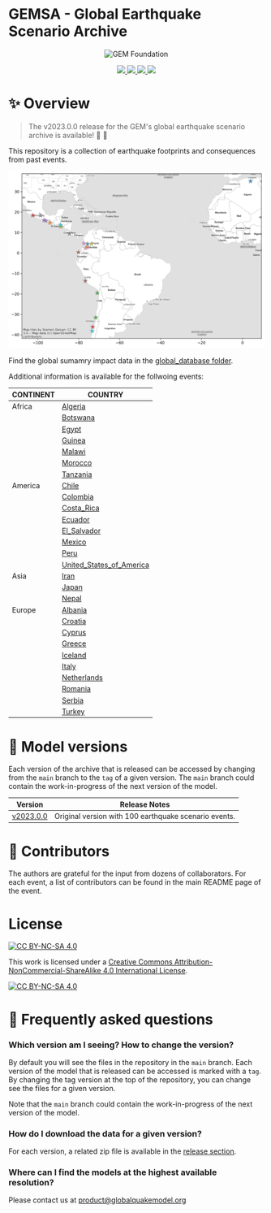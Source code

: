 # GEMSA - Global Earthquake Scenario Archive

<div align='center'>

<p align="center">
<img src="https://upload.wikimedia.org/wikipedia/commons/thumb/5/5b/Global_Earthquake_Model_Logo.png/440px-Global_Earthquake_Model_Logo.png" alt="GEM Foundation" width="300"/>
</p>

<a href='./earthquake_scenarios/'>
<img src='https://img.shields.io/badge/Earthquake_Scenarios-green?style=for-the-badge'>
</a>

<a href='./global_database/'>
<img src='https://img.shields.io/badge/Global_Database-gray?style=for-the-badge'>
</a>


<a href='./contribute/'>
<img src='https://img.shields.io/badge/Contribute-orange?style=for-the-badge'>
</a>


<a href='LICENSE.txt'>
<img src='https://img.shields.io/badge/LICENSE-blue?style=for-the-badge'>
</a>

</div>


# ✨ Overview

> The v2023.0.0 release for the GEM's global earthquake scenario archive is available! 🥳 🚀


This repository is a collection of earthquake footprints and consequences from past events.

<div align='left'>
<img src="./global_database/ECD_coverage.png" alt="GEM's ECD events" width="700"/>
</div>

Find the global sumamry impact data in the [global_database folder](./global_database).

Additional information is available for the follwoing events:

| CONTINENT | COUNTRY                                                                     |
|-----------|-----------------------------------------------------------------------------|
| Africa    | [Algeria](./earthquake_scenarios/Algeria)                                   |
|           | [Botswana](./earthquake_scenarios/Botswana)                                 |
|           | [Egypt](./earthquake_scenarios/Egypt)                                       |
|           | [Guinea](./earthquake_scenarios/Guinea)                                     |
|           | [Malawi](./earthquake_scenarios/Malawi)                                     |
|           | [Morocco](./earthquake_scenarios/Morocco)                                   |
|           | [Tanzania](./earthquake_scenarios/Tanzania)                                 |
| America   | [Chile](./earthquake_scenarios/Chile)                                       |
|           | [Colombia](./earthquake_scenarios/Colombia)                                 |
|           | [Costa_Rica](./earthquake_scenarios/Costa_Rica)                             |
|           | [Ecuador](./earthquake_scenarios/Ecuador)                                   |
|           | [El_Salvador](./earthquake_scenarios/El_Salvador)                           |
|           | [Mexico](./earthquake_scenarios/Mexico)                                     |
|           | [Peru](./earthquake_scenarios/Peru)                                         |
|           | [United_States_of_America](./earthquake_scenarios/United_States_of_America) |
| Asia      | [Iran](./earthquake_scenarios/Iran)                                         |
|           | [Japan](./earthquake_scenarios/Japan)                                       |
|           | [Nepal](./earthquake_scenarios/Nepal)                                       |
| Europe    | [Albania](./earthquake_scenarios/Albania)                                   |
|           | [Croatia](./earthquake_scenarios/Croatia)                                   |
|           | [Cyprus](./earthquake_scenarios/Cyprus)                                     |
|           | [Greece](./earthquake_scenarios/Greece)                                     |
|           | [Iceland](./earthquake_scenarios/Iceland)                                   |
|           | [Italy](./earthquake_scenarios/Italy)                                       |
|           | [Netherlands](./earthquake_scenarios/Netherlands)                           |
|           | [Romania](./earthquake_scenarios/Romania)                                   |
|           | [Serbia](./earthquake_scenarios/Serbia)                                     |
|           | [Turkey](./earthquake_scenarios/Turkey)                                     |


# 🚀 Model versions  

Each version of the archive that is released can be accessed by changing from the `main` branch to the `tag` of a given version.
The `main` branch could contain the work-in-progress of the next version of the model.

| Version   | Release Notes                                                            |
|-----------|--------------------------------------------------------------------------|
| [v2023.0.0](https://github.com/gem/ecd/tree/v2023.0.0) | Original version with 100 earthquake scenario events.|


# 🌟 Contributors 

The authors are grateful for the input from dozens of collaborators. For each event, a list of contributors can be found in the main README page of the event.

# License
[![CC BY-NC-SA 4.0][cc-by-nc-sa-shield]][cc-by-nc-sa]

This work is licensed under a
[Creative Commons Attribution-NonCommercial-ShareAlike 4.0 International License][cc-by-nc-sa].

[![CC BY-NC-SA 4.0][cc-by-nc-sa-image]][cc-by-nc-sa]

[cc-by-nc-sa]: http://creativecommons.org/licenses/by-nc-sa/4.0/
[cc-by-nc-sa-image]: https://licensebuttons.net/l/by-nc-sa/4.0/88x31.png
[cc-by-nc-sa-shield]: https://img.shields.io/badge/License-CC%20BY--NC--SA%204.0-lightgrey.svg


# 🤔 Frequently asked questions 

### Which version am I seeing? How to change the version?
By default you will see the files in the repository in the  `main` branch. Each version of the model that is released can be accessed is marked with a `tag`. By changing the tag version at the top of the repository, you can change see the files for a given version.

Note that the `main` branch could contain the work-in-progress of the next version of the model.

### How do I download the data for a given version?
For each version, a related zip file is available in the [release section](https://github.com/gem/global_exposure_model/releases).

### Where can I find the models at the highest available resolution?

Please contact us at product@globalquakemodel.org
